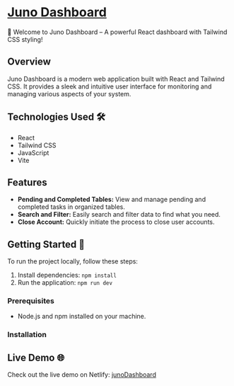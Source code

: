 # [Juno Dashboard](https://junodashboard.netlify.app/)

🚀 Welcome to Juno Dashboard – A powerful React dashboard with Tailwind CSS styling!

## Overview 

Juno Dashboard is a modern web application built with React and Tailwind CSS. It provides a sleek and intuitive user interface for monitoring and managing various aspects of your system.

## Technologies Used 🛠️

- React
- Tailwind CSS
- JavaScript
- Vite

## Features

- **Pending and Completed Tables:** View and manage pending and completed tasks in organized tables.
- **Search and Filter:** Easily search and filter data to find what you need.
- **Close Account:** Quickly initiate the process to close user accounts.

## Getting Started 🚀

To run the project locally, follow these steps:

1. Install dependencies: `npm install`
2. Run the application: `npm run dev`


### Prerequisites

- Node.js and npm installed on your machine.

### Installation

## Live Demo 🌐

Check out the live demo on Netlify: [junoDashboard](https://junodashboard.netlify.app/)
